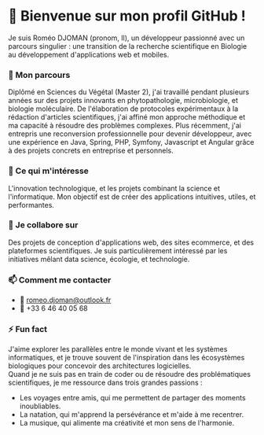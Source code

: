 # 👋 Bienvenue sur mon profil GitHub !
Je suis Roméo DJOMAN (pronom, Il), un développeur passionné avec un parcours singulier : une transition de la recherche scientifique en Biologie au développement d'applications web et mobiles.

### 🌱 Mon parcours
Diplômé en Sciences du Végétal (Master 2), j'ai travaillé pendant plusieurs années sur des projets innovants en phytopathologie, microbiologie, et biologie moléculaire. De l'élaboration de protocoles expérimentaux à la rédaction d'articles scientifiques, j'ai affiné mon approche méthodique et ma capacité à résoudre des problèmes complexes.
Plus récemment, j'ai entrepris une reconversion professionnelle pour devenir développeur, avec une expérience en Java, Spring, PHP, Symfony, Javascript et Angular grâce à des projets concrets en entreprise et personnels.

### 👀 Ce qui m'intéresse
L'innovation technologique, et les projets combinant la science et l'informatique. Mon objectif est de créer des applications intuitives, utiles, et performantes.

### 💞️ Je collabore sur
Des projets de conception d'applications web, des sites ecommerce, et des plateformes scientifiques. Je suis particulièrement intéressé par les initiatives mêlant data science, écologie, et technologie.

### 📫 Comment me contacter
- 📧 romeo.djoman@outlook.fr
- 📱 +33 6 46 40 05 68

### ⚡ Fun fact
J'aime explorer les parallèles entre le monde vivant et les systèmes informatiques, et je trouve souvent de l'inspiration dans les écosystèmes biologiques pour concevoir des architectures logicielles.
<br>Quand je ne suis pas en train de coder ou de résoudre des problématiques scientifiques, je me ressource dans trois grandes passions :
- Les voyages entre amis, qui me permettent de partager des moments inoubliables.
- La natation, qui m'apprend la persévérance et m'aide à me recentrer.
- La musique, qui alimente ma créativité et mon sens de l'harmonie.


<!---
romeoDjoman/romeoDjoman is a ✨ special ✨ repository because its `README.md` (this file) appears on your GitHub profile.
You can click the Preview link to take a look at your changes.
--->
